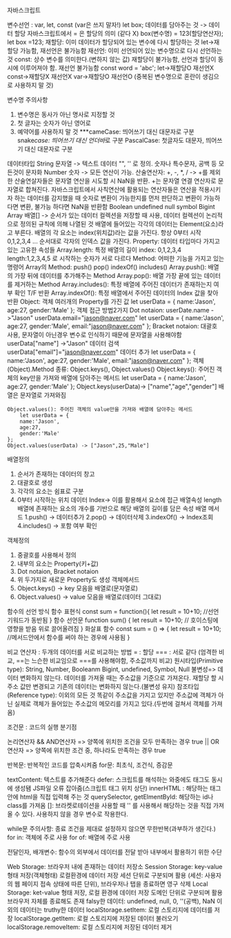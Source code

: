 자바스크립트

변수선언 : var, let, const (var은 쓰지 말자!)
let box;
데이터를 담아주는 것 -> 데이터 할당
자바스크립트에서 = 은 할당의 의미 (같다 X)
box(변수명) = 123(할당연산자);
let box =123;
재할당: 이미 데이터가 할당되어 있는 변수에 다시 할당하는 것
let->재할당 가능함, 재선언은 불가능함
재선언: 이미 선언되어 있는 변수명으로 다시 선언하는 것
const: 상수 변수를 의미한다.(변하지 않는 값) 재할당이 불가능함, 선언과 할당이 동시에 이루어져야 함. 재선언 불가능함
const word = 'abc';
let->재할당O 재선언X
const->재할당X 재선언X
var->재할당O 재선언O (중복된 변수명으로 혼란이 생김으로 사용하지 말 것)

변수명 주의사항

1. 변수명은 동사가 아닌 명사로 지정할 것
2. 첫 글자는 숫자가 아닌 영어로
3. 예약어를 사용하지 말 것
   \*\*\*cameCase: 띄어쓰기 대신 대문자로 구분
   snake*case: 띄어쓰기 대신 언더바*로 구분
   PascalCase: 첫글자도 대문자, 띄어쓰기 대신 대문자로 구분

데이터타입
String 문자열 -> 텍스트 데이터 "", '' 로 정의. 숫자나 특수문자, 공백 등 모든것이 문자화
Number 숫자 -> 모든 연산이 가능. 산술연산자: +, -, \*, / -> +를 제외한 산술연살자들은 문자열 연산을 시도할 시 NaN을 반환. +는 문자열 연결 연산자로 문자열로 합쳐진다.
자바스크립트에서 사칙연산에 활용되는 연산자들은 연산을 적용시키자 하는 데이터를 감지했을 때 숫자로 변환이 가능한지를 먼저 판단하고 변환이 가능하다면 변환, 불가능 하다면 NaN을 반환함
Boolean
undefined
null
symbol
Bigint
Array 배열[] -> 순서가 있는 데이터 컬렉션을 저장할 때 사용, 데이터 컬렉션이 논리적으로 정의된 규칙에 의해 나열된 것
배열에 들어있는 각각의 데이터는 Element(요소)라고 부른다.
배열의 각 요소는 index(위치값)라는 값을 가진다. 항상 0부터 시작 0,1,2,3,4 ... 순서대로 각자의 인덱스 값을 가진다.
Property: 데이터 타입마다 가지고 있는 고유한 속성들
Array.length: 특정 배열의 길이
index: 0,1,2,3,4
length:1,2,3,4,5 로 시작하는 숫자가 서로 다르다
Method: 어떠한 기능을 가지고 있는 명령어
Array의 Method: push() pop() indexOf() includes()
Array.push(): 배열의 가장 뒤에 데이터를 추가해주는 Method
Array.pop(): 배열 가장 끝에 있는 데이터를 제거하는 Method
Array.includes(): 특정 배열에 주어진 데이터가 존재하는지 여부 확인 T/F 반환
Array.indexOf(): 특정 배열에서 주어진 데이터의 Index 값을 찾아 반환
Object: 객체 여러개의 Property를 가진 값
let userData = {
name:'Jason',
age:27,
gender:'Male'
};
객체 접근 방법2가지
Dot notaion: userDate.name ->"Jason"
userData.email="jason@naver.com"
let userData = {
name:'Jason',
age:27,
gender:'Male',
email:"jason@naver.com"
};
Bracket notaion: 대괄호 사용, 문자열이 아닌경우 변수로 인식하기 때문에 문자열을 사용해야함
userData["name"] ->"Jason" 데이터 검색
userData["email"]="jason@naver.com" 데이터 추가
let userData = {
name:'Jason',
age:27,
gender:'Male',
email:"jason@naver.com"
};
객체(Object).Method 종류: Object.keys(), Object.values()
Object.keys(): 주어진 객체의 key만을 가져와 배열에 담아주는 메서드
let userData = {
name:'Jason',
age:27,
gender:'Male'
};
Object.keys(userData)-> ["name","age","gender"] 배열은 문자열로 가져와짐

    Object.values(): 주어진 객체의 value만을 가져와 배열에 담아주는 메서드
        let userData = {
        name:'Jason',
        age:27,
        gender:'Male'
    };
    Object.values(userData) -> ["Jason",25,"Male"]

배열정의

1. 순서가 존재하는 데이터의 창고
2. 대괄호로 생성
3. 각각의 요소는 쉼표로 구분
4. 0부터 시작하는 위치 데이터 Index-> 이를 활용해서 요소에 접근
   배열속성
   length 배열에 존재하는 요소의 개수를 기반으로 해당 배열의 길이를 담은 속성
   배열 메서드
   1.push() -> 데이터추가
   2.pop() -> 데이터삭제
   3.indexOf() -> Index조회
   4.includes() -> 포함 여부 확인

객체정의

1. 중괄호를 사용해서 정의
2. 내부의 요소는 Property(키+값)
3. Dot notaion, Bracket notaion
4. 위 두가지로 새로운 Property도 생성
   객체메서드
5. Object.keys() -> key 모음을 배열로(문자열로)
6. Object.values() -> value 모음을 배열로(데이터 그대로)

함수의 선언 방식
함수 표현식
const sum = function(){
let result = 10+10; //선언 기워드가 동반됨
}
함수 선언문
function sum() {
let result = 10+10; // 호이스팅에 영향을 받음 위로 끌어올려짐
}
화살표 함수
const sum = () => {
let result = 10+10; //메서드안에서 함수를 써야 하는 경우에 사용됨
}

비교 연산자 : 두개의 데이터를 서로 비교하는 방법
= : 할당
=== : 서로 같다 (엄격한 비교, ==는 느슨한 비교임으로 ===를 사용해야함, 주소값까지 비교)
원시타입(Primitive type): String, Number, Booleanm Bigint, undefined, Symbol, Null
불변성=> 데이터 변화하지 않는다.
데이터를 가져올 때는 주소값을 기준으로 가져온다. 재할당 할 시 주소 값만 변경되고 기존의 데이터는 변화하지 않는다.(불변성 유지)
참조타입(Reference type): 이외의 모든 것
똑같이 주소값을 가지고 있지만 주소값에 객체가 아닌 실제로 객체가 들어있는 주소값의 메모리를 가지고 있다.(두번에 걸쳐서 객체를 가져옴)

조건문 : 코드의 실행 분기점

논리연산자
&& AND연산자 => 양쪽에 위치한 조건을 모두 만족하는 경우 true
|| OR연산자 => 양쪽에 위치한 조건 중, 하나라도 만족하는 경우 true

반복문: 반복적인 코드를 압축시켜줌
for문: 최초식, 조건식, 증감문

textContent: 텍스트를 추가해준다
defer: 스크립트를 해석하는 와중에도 태그도 동시에 생성됌 JS파일 오류 잡아줌(스크립트 태그 위치 상단)
innerHTML : 해당하는 태그 안에 html을 직접 입력해 주는 것
querySelector, getElmentById: 해당하는 id나 class를 가져옴
[]: 브라켓로테이션을 사용할 때 '' 를 사용해서 해당하는 것을 직접 가져올 수 있다. 사용하지 않을 경우 변수로 작용한다.

while문 주의사항: 종료 조건을 제대로 설정하지 않으면 무한반복(과부하가 생긴다.)
for in: 객체에 주로 사용
for of: 배열에 주로 사용

전달인자, 배개변수: 함수의 외부에서 데이터를 전달 받아 내부에서 활용하기 위한 수단

Web Storage: 브라우저 내에 존재하는 데이터 저장소
Session Storage: key-value 형태 저장(객체형태) 로컬환경에 데이터 저장
세션 단위로 구분되며 활용 (세션: 사용자의 웹 페이지 접속 상태에 따른 단위), 브라우저나 탭을 종료하면 영구 삭제
Local Storage: ket-value 형태 저장, 로컬 환경에 데이터 저장
도메인 단위로 구분되며 활용
브라우저 자체를 종료해도 존재
falsy한 데이터: undefined, null, 0, ''(공백), NaN
이외의 데이터는 truthy한 데이터
localStorage.setItem: 로컬 스토리지에 데이터를 저장
localStorage.getItem: 로컬 스토리지에 저장된 데이터 불러오기
localStorage.removeItem: 로컬 스토리지에 저장된 데이터 제거
